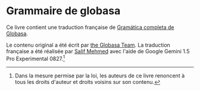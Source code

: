 # Grammaire de globasa

Ce livre contient une traduction française de [Gramática completa de Globasa](/gramati-fe-globasa/spa/).

Le contenu original a été écrit par [the Globasa Team](https://globasa.net/). La traduction française a été réalisée par [Salif Mehmed](https://salif.eu) avec l'aide de Google Gemini 1.5 Pro Experimental 0827.[^1]

[^1]: Dans la mesure permise par la loi, les auteurs de ce livre renoncent à tous les droits d'auteur et droits voisins sur son contenu.
